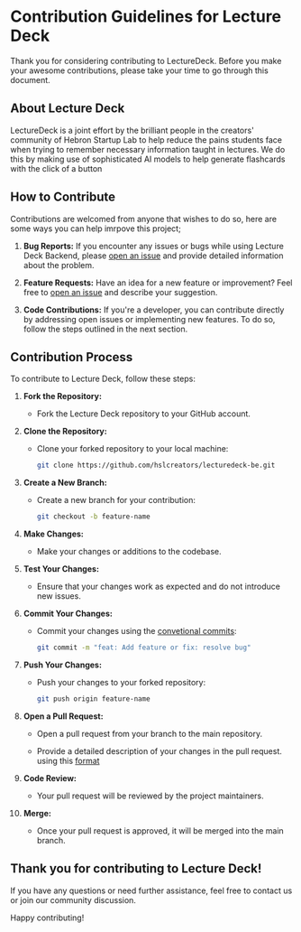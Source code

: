 # Contribution Guidelines for Lecture Deck
Thank you for considering contributing to LectureDeck. Before you make your awesome contributions, please take your time to go through this document.

## About Lecture Deck
 LectureDeck is a joint effort by the brilliant people in the creators' community of Hebron Startup Lab to help reduce the pains students face when trying to remember necessary information taught in lectures. We do this by making use of sophisticated AI models to help generate flashcards with the click of a button


## How to Contribute

Contributions are welcomed from anyone that wishes to do so, here are some ways you can help imrpove this project;

1. **Bug Reports:** If you encounter any issues or bugs while using Lecture Deck Backend, please [open an issue](https://github.com/hslcreators/lecturedeck-be/issues) and provide detailed information about the problem.

2. **Feature Requests:** Have an idea for a new feature or improvement? Feel free to [open an issue](https://github.com/your-username/lecturedeck-be/issues) and describe your suggestion.

3. **Code Contributions:** If you're a developer, you can contribute directly by addressing open issues or implementing new features. To do so, follow the steps outlined in the next section.

## Contribution Process

To contribute to Lecture Deck, follow these steps:

1. **Fork the Repository:**
   - Fork the Lecture Deck repository to your GitHub account.

2. **Clone the Repository:**
   - Clone your forked repository to your local machine:
     ```bash
     git clone https://github.com/hslcreators/lecturedeck-be.git
     ```

3. **Create a New Branch:**
   - Create a new branch for your contribution:
     ```bash
     git checkout -b feature-name
     ```

4. **Make Changes:**
   - Make your changes or additions to the codebase.

5. **Test Your Changes:**
   - Ensure that your changes work as expected and do not introduce new issues.

6. **Commit Your Changes:**
   - Commit your changes using the [convetional commits](https://www.conventionalcommits.org/en/about/):
     ```bash
     git commit -m "feat: Add feature or fix: resolve bug"
     ```

7. **Push Your Changes:**
   - Push your changes to your forked repository:
     ```bash
     git push origin feature-name
     ```

8. **Open a Pull Request:**

   - Open a pull request from your branch to the main repository.

   - Provide a detailed description of your changes in the pull request. using this [format](https://github.com/hslcreators/lecturedeck-fe/blob/main/PRFORMAT.md)

9. **Code Review:**
   - Your pull request will be reviewed by the project maintainers.

10. **Merge:**
    - Once your pull request is approved, it will be merged into the main branch.

Thank you for contributing to Lecture Deck! 
---



If you have any questions or need further assistance, feel free to contact us or join our community discussion.

Happy contributing!
